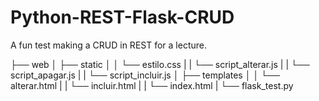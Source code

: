 # Python-REST-Flask-CRUD
A fun test making a CRUD in REST for a lecture.

├── web
│   ├── static
│   │   └── estilo.css
|   |   └── script_alterar.js
|   |   └── script_apagar.js
|   |   └── script_incluir.js
│   ├── templates
│   │   └── alterar.html
|   |   └── incluir.html
|   |   └── index.html
|   └── flask_test.py
